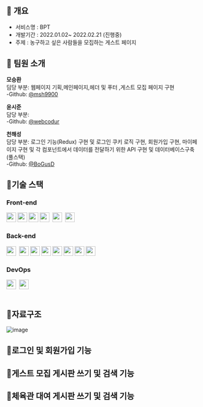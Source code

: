 


## 📄 개요
- 서비스명 : BPT
- 개발기간 : 2022.01.02~ 2022.02.21 (진행중)
- 주제 : 농구하고 싶은 사람들을 모집하는 게스트 페이지

## 🫶 팀원 소개

**모승환**
<br />
딤당 부분: 웹페이지 기획,메인페이지,헤더 및 푸터 ,게스트 모집 페이지 구현
<br />
-Github: [@msh9900](https://github.com/msh9000)

**윤시준**
<br />
담당 부분:
<br />
-Github: [@webcodur](https://github.com/webcodur)

**천해성**
<br />
담당 부분:  로그인 기능(Redux) 구현 및  로그인 쿠키 로직 구현, 회원가입 구현, 마이페이지 구현 및 각 컴포넌트에서 데이터를 전달하기 위한 API 구현 및 데이터베이스구축 (풀스택)
<br />
-Github: [@BoGusD](https://github.com/BoGusD)

## 🔨기술 스택

### Front-end

<div>
<img src="https://img.shields.io/badge/Next-black?style=flat-square&logo=Next.js&logoColor=white" height="25px">
<img src="https://img.shields.io/badge/SASS-FE2EF7?style=flat-square&logo=SASS&logoColor=white" height="25px">
<img src="https://img.shields.io/badge/JavaScript-F7DF1E?style=flat-square&logo=JavaScript&logoColor=white" height="25px">
<img src="https://img.shields.io/badge/Redux-764ABC?style=flat-square&logo=Redux&logoColor=black" height="25"/>&nbsp
<img src="https://img.shields.io/badge/React-61DAFB?style=flat-square&logo=React&logoColor=black" height="25"/>&nbsp
<img src="https://img.shields.io/badge/TypeScript-9TDAFB?style=flat-square&logo=TypeScript&logoColor=white" height="25"/>&nbsp
</div>

### Back-end
<div>
<img src="https://img.shields.io/badge/TypeScript-9TDAFB?style=flat-square&logo=TypeScript&logoColor=white" height="25"/>&nbsp
<img src="https://img.shields.io/badge/JavaScript-F7DF1E?style=flat-square&logo=JavaScript&logoColor=white" height="25px">
<img src="https://img.shields.io/badge/Node.js-339933?style=flat-square&logo=Node.js&logoColor=white" height="25px">
<img src="https://img.shields.io/badge/Express-000000?style=flat-square&logo=express&logoColor=white" height="25px">
<img src="https://img.shields.io/badge/mongoDB-47A248?style=flat-square&logo=mongoDB&logoColor=white" height="25px">
<img src="https://img.shields.io/badge/nodemailer-686854?style=flat-square&logo=nodemailer&logoColor=white" height="25px">
<img src="https://img.shields.io/badge/puppeteer-95B854?style=flat-square&logo=puppeteer&logoColor=white"height="25px">
 <img src="https://img.shields.io/badge/AWS-black?style=flat-square&logo=AWS&logoColor=white" height="25"/>&nbsp
</div>

### DevOps
<div>
<img src="https://img.shields.io/badge/PostMan-FAAC58?style=flat-square&logo=PostMan&logoColor=white" height="25"/>&nbsp
<img src="https://img.shields.io/badge/Github-black?style=flat-square&logo=Github&logoColor=white" height="25"/>&nbsp
</div>
<br />

## 📁자료구조
![image](https://user-images.githubusercontent.com/100825999/220279147-6c00d9ed-3457-45ea-9451-618586541f0b.png)



## 📜로그인 및 회원가입 기능

## 📜게스트 모집 게시판 쓰기 및 검색 기능

## 📜체육관 대여 게시판 쓰기 및 검색 기능


